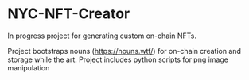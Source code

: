 # NYC-NFT-Creator

In progress project for generating custom on-chain NFTs.

Project bootstraps nouns (https://nouns.wtf/) for on-chain creation and storage while the art.
Project includes python scripts for png image manipulation 
